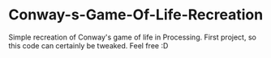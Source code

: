 # Conway-s-Game-Of-Life-Recreation
Simple recreation of Conway's game of life in Processing.  First project, so this code can certainly be tweaked. Feel free :D
